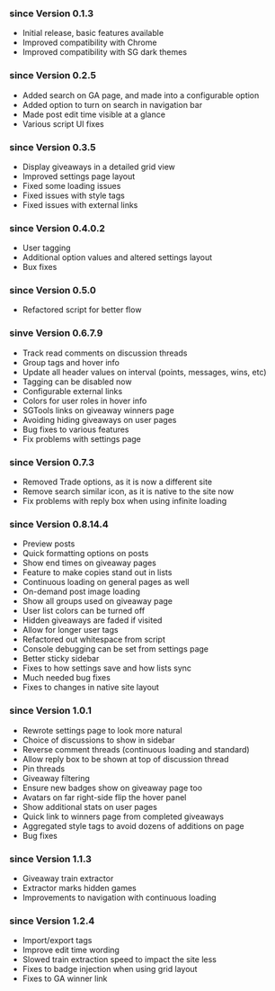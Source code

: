 ### since Version 0.1.3
- Initial release, basic features available
- Improved compatibility with Chrome
- Improved compatibility with SG dark themes

### since Version 0.2.5
- Added search on GA page, and made into a configurable option
- Added option to turn on search in navigation bar
- Made post edit time visible at a glance
- Various script UI fixes

### since Version 0.3.5
- Display giveaways in a detailed grid view
- Improved settings page layout
- Fixed some loading issues
- Fixed issues with style tags
- Fixed issues with external links

### since Version 0.4.0.2
- User tagging
- Additional option values and altered settings layout
- Bux fixes

### since Version 0.5.0
- Refactored script for better flow

### sinve Version 0.6.7.9
- Track read comments on discussion threads
- Group tags and hover info
- Update all header values on interval (points, messages, wins, etc)
- Tagging can be disabled now
- Configurable external links
- Colors for user roles in hover info
- SGTools links on giveaway winners page
- Avoiding hiding giveaways on user pages
- Bug fixes to various features
- Fix problems with settings page

### since Version 0.7.3
- Removed Trade options, as it is now a different site
- Remove search similar icon, as it is native to the site now
- Fix problems with reply box when using infinite loading

### since Version 0.8.14.4
- Preview posts
- Quick formatting options on posts
- Show end times on giveaway pages
- Feature to make copies stand out in lists
- Continuous loading on general pages as well
- On-demand post image loading
- Show all groups used on giveaway page
- User list colors can be turned off
- Hidden giveaways are faded if visited
- Allow for longer user tags
- Refactored out whitespace from script
- Console debugging can be set from settings page
- Better sticky sidebar
- Fixes to how settings save and how lists sync
- Much needed bug fixes
- Fixes to changes in native site layout

### since Version 1.0.1
- Rewrote settings page to look more natural
- Choice of discussions to show in sidebar
- Reverse comment threads (continuous loading and standard)
- Allow reply box to be shown at top of discussion thread
- Pin threads
- Giveaway filtering
- Ensure new badges show on giveaway page too
- Avatars on far right-side flip the hover panel
- Show additional stats on user pages
- Quick link to winners page from completed giveaways
- Aggregated style tags to avoid dozens of additions on page
- Bug fixes

### since Version 1.1.3
- Giveaway train extractor
- Extractor marks hidden games
- Improvements to navigation with continuous loading

### since Version 1.2.4
- Import/export tags
- Improve edit time wording
- Slowed train extraction speed to impact the site less
- Fixes to badge injection when using grid layout
- Fixes to GA winner link
